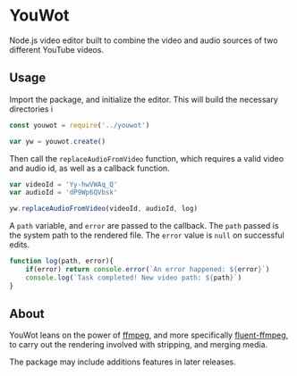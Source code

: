 # YouWot
Node.js video editor built to combine the video and audio sources of two different YouTube videos. 

## Usage
Import the package, and initialize the editor. This will build the necessary directories i
```javascript
const youwot = require('../youwot')

var yw = youwot.create()
```
Then call the `replaceAudioFromVideo` function, which requires a valid video and audio id, as well as a callback function. 
```javascript
var videoId = 'Yy-hwVWAq_Q'
var audioId = 'dP9Wp6QVbsk'

yw.replaceAudioFromVideo(videoId, audioId, log)
```
A `path` variable, and `error` are passed to the callback. The `path` passed is the system path to the rendered file. The `error` value is `null` on successful edits. 
```javascript
function log(path, error){
    if(error) return console.error(`An error happened: ${error}`)
    console.log(`Task completed! New video path: ${path}`)
}
```

## About
YouWot leans on the power of [ffmpeg](), and more specifically [fluent-ffmpeg](), to carry out the rendering involved with stripping, and merging media. 

The package may include additions features in later releases. 
